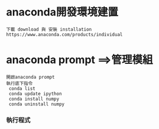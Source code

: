 # anaconda開發環境建置
```
下載 download 與 安裝 installation
https://www.anaconda.com/products/individual
```
# anaconda prompt ==>管理模組
```
開啟anaconda prompt
執行底下指令
 conda list
 conda update ipython
 conda install numpy
 conda uninstall numpy
```
### 執行程式
```

```

